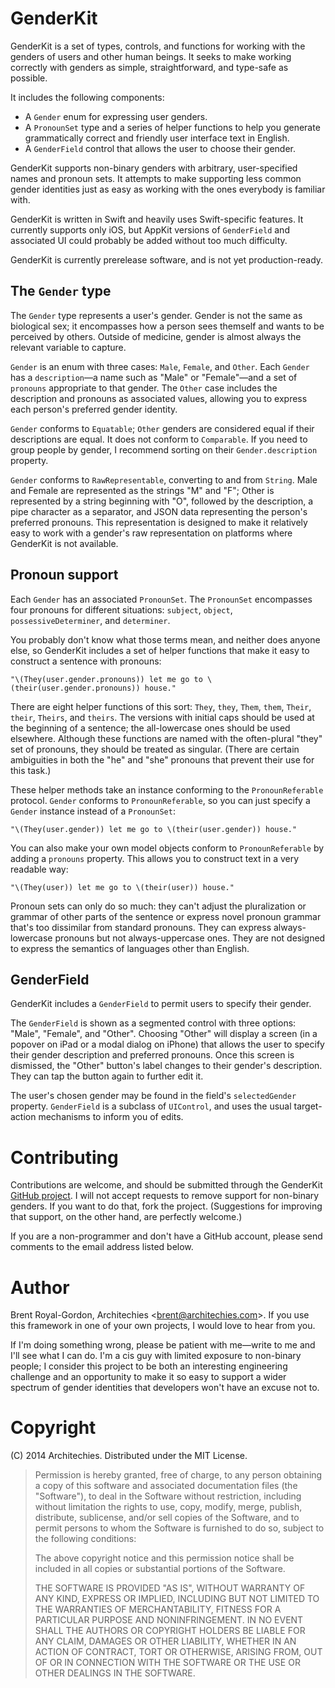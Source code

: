GenderKit
=======

GenderKit is a set of types, controls, and functions for working with the genders of 
users and other human beings. It seeks to make working correctly with genders as 
simple, straightforward, and type-safe as possible.

It includes the following components:

* A `Gender` enum for expressing user genders.
* A `PronounSet` type and a series of helper functions to help you generate 
  grammatically correct and friendly user interface text in English.
* A `GenderField` control that allows the user to choose their gender.

GenderKit supports non-binary genders with arbitrary, user-specified names and 
pronoun sets. It attempts to make supporting less common gender identities just as 
easy as working with the ones everybody is familiar with. 

GenderKit is written in Swift and heavily uses Swift-specific features. It currently 
supports only iOS, but AppKit versions of `GenderField` and associated UI could 
probably be added without too much difficulty.

GenderKit is currently prerelease software, and is not yet production-ready.

The `Gender` type
-------------

The `Gender` type represents a user's gender. Gender is not the same as biological 
sex; it encompasses how a person sees themself and wants to be perceived by 
others. Outside of medicine, gender is almost always the relevant variable to 
capture.

`Gender` is an enum with three cases: `Male`, `Female`, and `Other`. Each 
`Gender` has a `description`—a name such as "Male" or "Female"—and a set of 
`pronouns` appropriate to that gender. The `Other` case includes the description 
and pronouns as associated values, allowing you to express each person's preferred 
gender identity.

`Gender` conforms to `Equatable`; `Other` genders are considered equal if their 
descriptions are equal. It does not conform to `Comparable`. If you need to group 
people by gender, I recommend sorting on their `Gender.description` property.

`Gender` conforms to `RawRepresentable`, converting to and from `String`. Male 
and Female are represented as the strings "M" and "F"; Other is represented by a 
string beginning with "O", followed by the description, a pipe character as a 
separator, and JSON data representing the person's preferred pronouns. This 
representation is designed to make it relatively easy to work with a gender's raw
representation on platforms where GenderKit is not available.

Pronoun support
-----------

Each `Gender` has an associated `PronounSet`. The `PronounSet` encompasses four 
pronouns for different situations: `subject`, `object`, `possessiveDeterminer`, and 
`determiner`.

You probably don't know what those terms mean, and neither does anyone else, so 
GenderKit includes a set of helper functions that make it easy to construct a 
sentence with pronouns:

    "\(They(user.gender.pronouns)) let me go to \(their(user.gender.pronouns)) house."

There are eight helper functions of this sort: `They`, `they`, `Them`, `them`, 
`Their`, `their`, `Theirs`, and `theirs`. The versions with initial caps should be 
used at the beginning of a sentence; the all-lowercase ones should be used 
elsewhere. Although these functions are named with the often-plural "they" set of 
pronouns, they should be treated as singular. (There are certain ambiguities in 
both the "he" and "she" pronouns that prevent their use for this task.)

These helper methods take an instance conforming to the `PronounReferable` 
protocol. `Gender` conforms to `PronounReferable`, so you can just specify a 
`Gender` instance instead of a `PronounSet`:

    "\(They(user.gender)) let me go to \(their(user.gender)) house."

You can also make your own model objects conform to `PronounReferable` by adding 
a `pronouns` property. This allows you to construct text in a very readable way:

    "\(They(user)) let me go to \(their(user)) house."

Pronoun sets can only do so much: they can't adjust the pluralization or grammar of 
other parts of the sentence or express novel pronoun grammar that's too dissimilar 
from standard pronouns. They can express always-lowercase pronouns but not 
always-uppercase ones. They are not designed to express the semantics of 
languages other than English.

GenderField
--------

GenderKit includes a `GenderField` to permit users to specify their gender.

The `GenderField` is shown as a segmented control with three options: "Male", 
"Female", and "Other". Choosing "Other" will display a screen (in a popover on
iPad or a modal dialog on iPhone) that allows the user to specify their gender 
description and preferred pronouns. Once this screen is dismissed, the "Other" 
button's label changes to their gender's description. They can tap the button again 
to further edit it.

The user's chosen gender may be found in the field's `selectedGender` property. 
`GenderField` is a subclass of `UIControl`, and uses the usual target-action 
mechanisms to inform you of edits.

Contributing
=========

Contributions are welcome, and should be submitted through the GenderKit
[GitHub project](https://github.com/brentdax/GenderKit). I will not accept 
requests to remove support for non-binary genders. If you want to do that, fork the 
project. (Suggestions for improving that support, on the other hand, are perfectly 
welcome.)

If you are a non-programmer and don't have a GitHub account, please send 
comments to the email address listed below.

Author
=====

Brent Royal-Gordon, Architechies \<brent@architechies.com\>. If you use this 
framework in one of your own projects, I would love to hear from you.

If I'm doing something wrong, please be patient with me—write to me and I'll see
what I can do. I'm a cis guy with limited exposure to non-binary people; I consider 
this project to be both an interesting engineering challenge and an opportunity to 
make it so easy to support a wider spectrum of gender identities that developers 
won't have an excuse not to. 

Copyright
=======

(C) 2014 Architechies. Distributed under the MIT License.

> Permission is hereby granted, free of charge, to any person obtaining a copy 
> of this software and associated documentation files (the "Software"), to deal 
> in the Software without restriction, including without limitation the rights to 
> use, copy, modify, merge, publish, distribute, sublicense, and/or sell copies 
> of the Software, and to permit persons to whom the Software is furnished to do 
> so, subject to the following conditions:
> 
> The above copyright notice and this permission notice shall be included in all 
> copies or substantial portions of the Software.
> 
> THE SOFTWARE IS PROVIDED "AS IS", WITHOUT WARRANTY OF ANY KIND, EXPRESS 
> OR IMPLIED, INCLUDING BUT NOT LIMITED TO THE WARRANTIES OF MERCHANTABILITY, 
> FITNESS FOR A PARTICULAR PURPOSE AND NONINFRINGEMENT. IN NO EVENT SHALL THE 
> AUTHORS OR COPYRIGHT HOLDERS BE LIABLE FOR ANY CLAIM, DAMAGES OR OTHER 
> LIABILITY, WHETHER IN AN ACTION OF CONTRACT, TORT OR OTHERWISE, ARISING 
> FROM, OUT OF OR IN CONNECTION WITH THE SOFTWARE OR THE USE OR OTHER DEALINGS 
> IN THE SOFTWARE.
